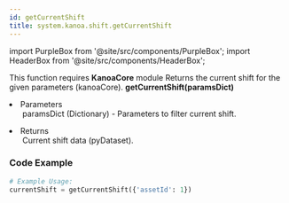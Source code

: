 ```yaml
---
id: getCurrentShift
title: system.kanoa.shift.getCurrentShift
---
```


import PurpleBox from '@site/src/components/PurpleBox';
import HeaderBox from '@site/src/components/HeaderBox';

<PurpleBox>This function requires <b>KanoaCore</b> module</PurpleBox>
<HeaderBox header="Description">Returns the current shift for the given parameters (kanoaCore).</HeaderBox>
<HeaderBox header="Syntax">
    <b>getCurrentShift(paramsDict)</b>
    <li>Parameters <br />
        <ul>paramsDict (Dictionary) - Parameters to filter current shift.</ul>
    </li>
    <li>Returns <br />
        <ul>Current shift data (pyDataset).</ul>
    </li>
</HeaderBox>

### Code Example

```python
# Example Usage:
currentShift = getCurrentShift({'assetId': 1})

